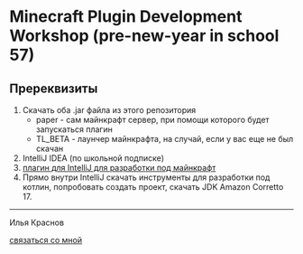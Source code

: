 # Minecraft Plugin Development Workshop (pre-new-year in school 57)
## Пререквизиты
1. Скачать оба .jar файла из этого репозитория
    * paper - сам майнкрафт сервер, при помощи которого будет запускаться плагин 
    * TL_BETA - лаунчер майнкрафта, на случай, если у вас еще не был скачан
2. IntelliJ IDEA (по школьной подписке)
3. [плагин для IntelliJ для разработки под майнкрафт](https://plugins.jetbrains.com/plugin/8327-minecraft-development)
4. Прямо внутри IntelliJ скачать инструменты для разработки под котлин, попробовать создать проект, скачать JDK Amazon Corretto 17.
---
Илья Краснов

[связаться со мной](https://t.me/CHUBBY_D)
